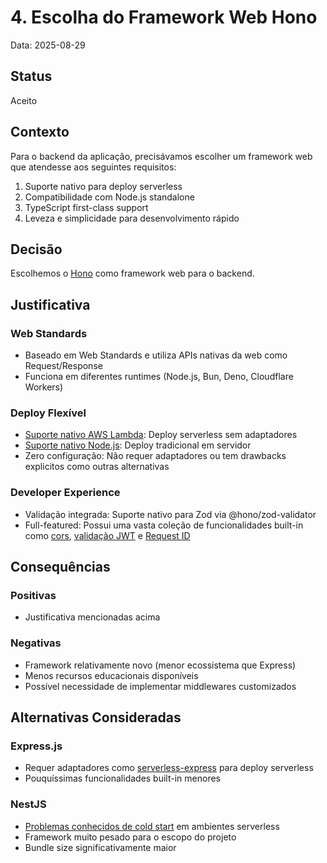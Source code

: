 # 4. Escolha do Framework Web Hono

Data: 2025-08-29

## Status

Aceito

## Contexto

Para o backend da aplicação, precisávamos escolher um framework web que atendesse aos seguintes requisitos:

1. Suporte nativo para deploy serverless
2. Compatibilidade com Node.js standalone
3. TypeScript first-class support
4. Leveza e simplicidade para desenvolvimento rápido

## Decisão

Escolhemos o [Hono](https://github.com/honojs/hono) como framework web para o backend.

## Justificativa

### Web Standards

- Baseado em Web Standards e utiliza APIs nativas da web como Request/Response
- Funciona em diferentes runtimes (Node.js, Bun, Deno, Cloudflare Workers)

### Deploy Flexível

- [Suporte nativo AWS Lambda](https://hono.dev/docs/getting-started/aws-lambda): Deploy serverless sem adaptadores
- [Suporte nativo Node.js](https://hono.dev/docs/getting-started/nodejs): Deploy tradicional em servidor
- Zero configuração: Não requer adaptadores ou tem drawbacks explicitos como outras alternativas

### Developer Experience

- Validação integrada: Suporte nativo para Zod via @hono/zod-validator
- Full-featured: Possui uma vasta coleção de funcionalidades built-in como [cors](https://hono.dev/docs/middleware/builtin/cors), [validação JWT](https://hono.dev/docs/middleware/builtin/jwt) e [Request ID](https://hono.dev/docs/middleware/builtin/request-id)

## Consequências

### Positivas

- Justificativa mencionadas acima

### Negativas

- Framework relativamente novo (menor ecossistema que Express)
- Menos recursos educacionais disponíveis
- Possível necessidade de implementar middlewares customizados

## Alternativas Consideradas

### Express.js

- Requer adaptadores como [serverless-express](https://github.com/CodeGenieApp/serverless-express) para deploy serverless
- Pouquíssimas funcionalidades built-in menores

### NestJS

- [Problemas conhecidos de cold start](https://docs.nestjs.com/faq/serverless#cold-start) em ambientes serverless
- Framework muito pesado para o escopo do projeto
- Bundle size significativamente maior
